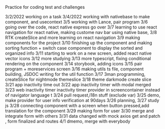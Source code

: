 Practice for coding test and challenges

3/2/2022
working on a task
3/4/2022
working with nativebase to make component, and usecontext
3/5
working with Lance, pair program
3/6
going over the code, react native express go over
3/7
learning to use react navigation for react native, making custome nav bar using native base,
3/8
RTK createSlice and more learning on react navigation
3/9
making components for the project
3/10
finishing up the component and making sorting function + switch case component to display the sorted and organized info
3/11
starting to work on a new screen, added react native vector icons
3/12
more studying
3/13
more typescript, fixing conditional rendering on the component
3/14
storybook, adding icons
3/15
pair program + moreservices screen
3/16
making utils ts file, component building, JSDOC writing for the util function
3/17
3man programming, createSlice for nightmode themeslice
3/18
theme darkmode create slice
3/21
app inactivity time out
3/22
app inactivity timer with modal merged
3/23
web inactivity timer
inactivity timer provider in screencontainer instead of navigator
language t
3/24
pull request,i18n stuff (exclude var)
3/25
demo, make provider for user info verification at 90days
3/26
planning,
3/27
study js
3/28
connecting component with a screen when button pressed,add translation for the component
3/29
making form for user
3/30
merge and integrate form with others
3/31
data changed with mock axios get and patch , form finalized and routes
4/1
dmemo, merge with everybody

